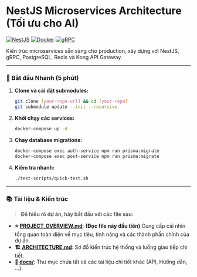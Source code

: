 # NestJS Microservices Architecture (Tối ưu cho AI)

[![NestJS](https://img.shields.io/badge/NestJS-10.x-red.svg)](https://nestjs.com/)
[![Docker](https://img.shields.io/badge/Docker-20.x-blue.svg)](https://docker.com/)
[![gRPC](https://img.shields.io/badge/gRPC-latest-brightgreen.svg)](https://grpc.io/)

Kiến trúc microservices sẵn sàng cho production, xây dựng với NestJS, gRPC, PostgreSQL, Redis và Kong API Gateway.

---

### 🚀 Bắt đầu Nhanh (5 phút)

1.  **Clone và cài đặt submodules:**
    ```bash
    git clone [your-repo-url] && cd [your-repo]
    git submodule update --init --recursive
    ```

2.  **Khởi chạy các services:**
    ```bash
    docker-compose up -d
    ```

3.  **Chạy database migrations:**
    ```bash
    docker-compose exec auth-service npm run prisma:migrate
    docker-compose exec post-service npm run prisma:migrate
    ```

4.  **Kiểm tra nhanh:**
    ```bash
    ./test-scripts/quick-test.sh
    ```

---

### 📚 **Tài liệu & Kiến trúc**

> **Để hiểu rõ dự án, hãy bắt đầu với các file sau:**

*   **⭐ [PROJECT_OVERVIEW.md](./PROJECT_OVERVIEW.md)**: **(Đọc file này đầu tiên)** Cung cấp cái nhìn tổng quan toàn diện về mục tiêu, tính năng và các thành phần chính của dự án.
*   **🏗️ [ARCHITECTURE.md](./ARCHITECTURE.md)**: Sơ đồ kiến trúc hệ thống và luồng giao tiếp chi tiết.
*   **📖 [docs/](./docs/)**: Thư mục chứa tất cả các tài liệu chi tiết khác (API, Hướng dẫn, ...).
